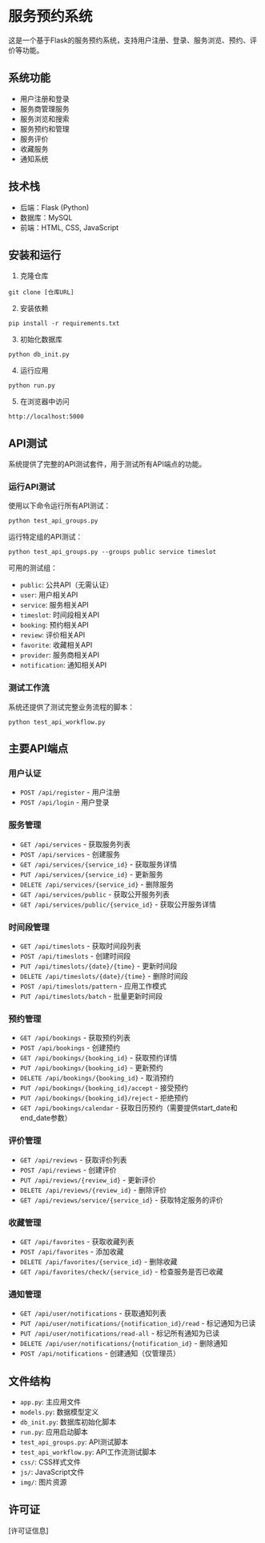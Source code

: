 # 服务预约系统

这是一个基于Flask的服务预约系统，支持用户注册、登录、服务浏览、预约、评价等功能。

## 系统功能

- 用户注册和登录
- 服务商管理服务
- 服务浏览和搜索
- 服务预约和管理
- 服务评价
- 收藏服务
- 通知系统

## 技术栈

- 后端：Flask (Python)
- 数据库：MySQL
- 前端：HTML, CSS, JavaScript

## 安装和运行

1. 克隆仓库
```
git clone [仓库URL]
```

2. 安装依赖
```
pip install -r requirements.txt
```

3. 初始化数据库
```
python db_init.py
```

4. 运行应用
```
python run.py
```

5. 在浏览器中访问
```
http://localhost:5000
```

## API测试

系统提供了完整的API测试套件，用于测试所有API端点的功能。

### 运行API测试

使用以下命令运行所有API测试：

```
python test_api_groups.py
```

运行特定组的API测试：

```
python test_api_groups.py --groups public service timeslot
```

可用的测试组：
- `public`: 公共API（无需认证）
- `user`: 用户相关API
- `service`: 服务相关API
- `timeslot`: 时间段相关API
- `booking`: 预约相关API
- `review`: 评价相关API
- `favorite`: 收藏相关API
- `provider`: 服务商相关API
- `notification`: 通知相关API

### 测试工作流

系统还提供了测试完整业务流程的脚本：

```
python test_api_workflow.py
```

## 主要API端点

### 用户认证
- `POST /api/register` - 用户注册
- `POST /api/login` - 用户登录

### 服务管理
- `GET /api/services` - 获取服务列表
- `POST /api/services` - 创建服务
- `GET /api/services/{service_id}` - 获取服务详情
- `PUT /api/services/{service_id}` - 更新服务
- `DELETE /api/services/{service_id}` - 删除服务
- `GET /api/services/public` - 获取公开服务列表
- `GET /api/services/public/{service_id}` - 获取公开服务详情

### 时间段管理
- `GET /api/timeslots` - 获取时间段列表
- `POST /api/timeslots` - 创建时间段
- `PUT /api/timeslots/{date}/{time}` - 更新时间段
- `DELETE /api/timeslots/{date}/{time}` - 删除时间段
- `POST /api/timeslots/pattern` - 应用工作模式
- `PUT /api/timeslots/batch` - 批量更新时间段

### 预约管理
- `GET /api/bookings` - 获取预约列表
- `POST /api/bookings` - 创建预约
- `GET /api/bookings/{booking_id}` - 获取预约详情
- `PUT /api/bookings/{booking_id}` - 更新预约
- `DELETE /api/bookings/{booking_id}` - 取消预约
- `PUT /api/bookings/{booking_id}/accept` - 接受预约
- `PUT /api/bookings/{booking_id}/reject` - 拒绝预约
- `GET /api/bookings/calendar` - 获取日历预约（需要提供start_date和end_date参数）

### 评价管理
- `GET /api/reviews` - 获取评价列表
- `POST /api/reviews` - 创建评价
- `PUT /api/reviews/{review_id}` - 更新评价
- `DELETE /api/reviews/{review_id}` - 删除评价
- `GET /api/reviews/service/{service_id}` - 获取特定服务的评价

### 收藏管理
- `GET /api/favorites` - 获取收藏列表
- `POST /api/favorites` - 添加收藏
- `DELETE /api/favorites/{service_id}` - 删除收藏
- `GET /api/favorites/check/{service_id}` - 检查服务是否已收藏

### 通知管理
- `GET /api/user/notifications` - 获取通知列表
- `PUT /api/user/notifications/{notification_id}/read` - 标记通知为已读
- `PUT /api/user/notifications/read-all` - 标记所有通知为已读
- `DELETE /api/user/notifications/{notification_id}` - 删除通知
- `POST /api/notifications` - 创建通知（仅管理员）

## 文件结构

- `app.py`: 主应用文件
- `models.py`: 数据模型定义
- `db_init.py`: 数据库初始化脚本
- `run.py`: 应用启动脚本
- `test_api_groups.py`: API测试脚本
- `test_api_workflow.py`: API工作流测试脚本
- `css/`: CSS样式文件
- `js/`: JavaScript文件
- `img/`: 图片资源

## 许可证

[许可证信息]


